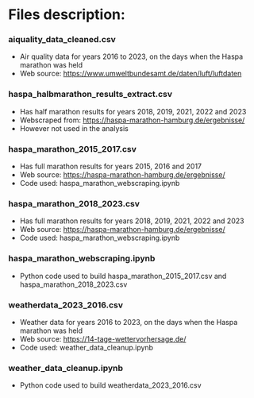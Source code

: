 # Files description:
### aiquality_data_cleaned.csv
- Air quality data for years 2016 to 2023, on the days when the Haspa marathon was held
- Web source: https://www.umweltbundesamt.de/daten/luft/luftdaten

### haspa_halbmarathon_results_extract.csv
- Has half marathon results for years 2018, 2019, 2021, 2022 and 2023
- Webscraped from: https://haspa-marathon-hamburg.de/ergebnisse/
- However not used in the analysis
  
### haspa_marathon_2015_2017.csv
- Has full marathon results for years 2015, 2016 and 2017
- Web source: https://haspa-marathon-hamburg.de/ergebnisse/
- Code used: haspa_marathon_webscraping.ipynb
  
### haspa_marathon_2018_2023.csv
- Has full marathon results for years 2018, 2019, 2021, 2022 and 2023
- Web source: https://haspa-marathon-hamburg.de/ergebnisse/
- Code used: haspa_marathon_webscraping.ipynb

### haspa_marathon_webscraping.ipynb
- Python code used to build haspa_marathon_2015_2017.csv and haspa_marathon_2018_2023.csv

### weatherdata_2023_2016.csv
- Weather data for years 2016 to 2023, on the days when the Haspa marathon was held
- Web source: https://14-tage-wettervorhersage.de/
- Code used: weather_data_cleanup.ipynb

### weather_data_cleanup.ipynb
- Python code used to build weatherdata_2023_2016.csv
